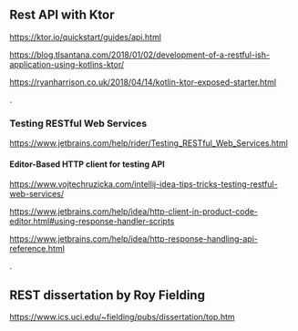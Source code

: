 ## Rest API with Ktor 

https://ktor.io/quickstart/guides/api.html

https://blog.tlsantana.com/2018/01/02/development-of-a-restful-ish-application-using-kotlins-ktor/

https://ryanharrison.co.uk/2018/04/14/kotlin-ktor-exposed-starter.html

.

### Testing RESTful Web Services 

https://www.jetbrains.com/help/rider/Testing_RESTful_Web_Services.html

#### Editor-Based HTTP client for testing API 

https://www.vojtechruzicka.com/intellij-idea-tips-tricks-testing-restful-web-services/ 

https://www.jetbrains.com/help/idea/http-client-in-product-code-editor.html#using-response-handler-scripts

https://www.jetbrains.com/help/idea/http-response-handling-api-reference.html

.

## REST dissertation by Roy Fielding

https://www.ics.uci.edu/~fielding/pubs/dissertation/top.htm